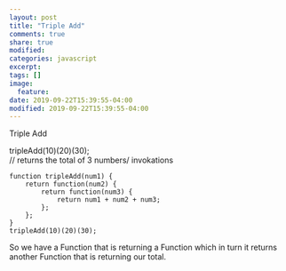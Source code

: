 ```yaml
---
layout: post
title: "Triple Add"
comments: true
share: true
modified:
categories: javascript
excerpt:
tags: []
image:
  feature:
date: 2019-09-22T15:39:55-04:00
modified: 2019-09-22T15:39:55-04:00
---
```


Triple Add

tripleAdd(10)(20)(30);
<br>
// returns the total of 3 numbers/ invokations


~~~
function tripleAdd(num1) {
	return function(num2) {
		return function(num3) {
			return num1 + num2 + num3;
		};
	};
}
tripleAdd(10)(20)(30);
~~~

So we have a Function that is returning a Function which in turn it returns another Function that is returning our total.